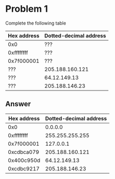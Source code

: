 # Problem 1

Complete the following table

| Hex address | Dotted-decimal address |
| ----------- | ---------------------- |
| 0x0         | ???                    |
| 0xffffffff  | ???                    |
| 0x7f000001  | ???                    |
| ???         | 205.188.160.121        |
| ???         | 64.12.149.13           |
| ???         | 205.188.146.23         |

## Answer

| Hex address | Dotted-decimal address |
| ----------- | ---------------------- |
| 0x0         | 0.0.0.0                |
| 0xffffffff  | 255.255.255.255        |
| 0x7f000001  | 127.0.0.1              |
| 0xcdbca079  | 205.188.160.121        |
| 0x400c950d  | 64.12.149.13           |
| 0xcdbc9217  | 205.188.146.23         |
